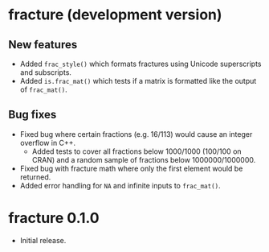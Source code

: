 # fracture (development version)

## New features

* Added `frac_style()` which formats fractures using Unicode superscripts and subscripts.
* Added `is.frac_mat()` which tests if a matrix is formatted like the output of `frac_mat()`.

## Bug fixes 

* Fixed bug where certain fractions (e.g. 16/113) would cause an integer overflow in C++.
  * Added tests to cover all fractions below 1000/1000 (100/100 on CRAN) and a random sample of fractions below 1000000/1000000.
* Fixed bug with fracture math where only the first element would be returned.
* Added error handling for `NA` and infinite inputs to `frac_mat()`.

# fracture 0.1.0

* Initial release.
